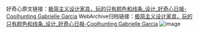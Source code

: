 好奇心原文链接：[极简主义设计家具，玩的只有颜色和线条_设计_好奇心日报-Coolhunting Gabrielle Garcia](https://www.qdaily.com/articles/9868.html)
WebArchive归档链接：[极简主义设计家具，玩的只有颜色和线条_设计_好奇心日报-Coolhunting Gabrielle Garcia](http://web.archive.org/web/20190623155122/https://www.qdaily.com/articles/9868.html)
![image](http://ww3.sinaimg.cn/large/007d5XDply1g3vgx4328kj30u046ykjl)